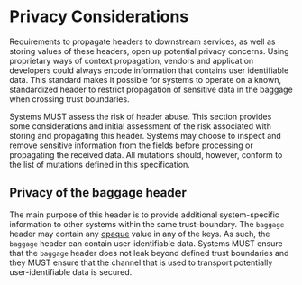 # Privacy Considerations

Requirements to propagate headers to downstream services, as well as storing values of these headers, open up potential privacy concerns.
Using proprietary ways of context propagation, vendors and application developers could always encode information that contains user identifiable data.
This standard makes it possible for systems to operate on a known, standardized header to restrict propagation of sensitive data in the baggage when crossing trust boundaries.

Systems MUST assess the risk of header abuse. This section provides some considerations and initial assessment of the risk associated with storing and propagating this header. Systems may choose to inspect and remove sensitive information from the fields before processing or propagating the received data. All mutations should, however, conform to the list of mutations defined in this specification.

## Privacy of the baggage header
The main purpose of this header is to provide additional system-specific information to other systems within the same trust-boundary.
The `baggage` header may contain any <a href="#opaque">opaque</a> value in any of the keys.
As such, the `baggage` header can contain user-identifiable data.
Systems MUST ensure that the `baggage` header does not leak beyond defined trust boundaries and they MUST ensure that the channel that is used to transport potentially user-identifiable data is secured.
